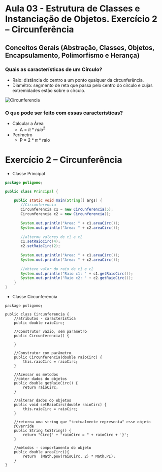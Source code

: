 # Aula 03 - Estrutura de Classes e Instanciação de Objetos. Exercício 2 – Circunferência
## Conceitos Gerais (Abstração, Classes, Objetos, Encapsulamento, Polimorfismo e Herança)

### Quais as características de um Círculo?

- Raio: distância do centro a um ponto qualquer da circunferência.
- Diamêtro: segmento de reta que passa pelo centro do círculo e cujas extremidades estão sobre o círculo.

![Circunferencia](https://github.com/brunamota/POO/assets/66503956/5cbf2998-fd95-402d-a01f-83eb9c5fc5f9)

### O que pode ser feito com essas caracteristicas?

- Calcular a Área
  - A = $\pi$ * $raio^2$
- Perímetro
  - P = 2 * $\pi$ * raio

# Exercício 2 – Circunferência

- Classe Principal

``` Java
package poligono;

public class Principal {

    public static void main(String[] args) {    
       //Circunferencia
       Circunferencia c1 = new Circunferencia(5);
       Circunferencia c2 = new Circunferencia();
       
       System.out.println("Area: " + c1.areaCirc());
       System.out.println("Area: " + c2.areaCirc());
       
       //alterou valores de c1 e c2
       c1.setRaioCirc(4);
       c2.setRaioCirc(2);
       
       System.out.println("Area: " + c1.areaCirc());
       System.out.println("Area: " + c2.areaCirc());
       
       //obteve valor do raio de c1 e c2
       System.out.println("Raio c1: " + c1.getRaioCirc());
       System.out.println("Raio c2: " + c2.getRaioCirc());  
    }
}
```
- Classe Circunferencia
```
package poligono;

public class Circunferencia {
    //atributos - característica
    public double raioCirc;
    
    //Construtor vazio, sem parametro
    public Circunferencia() {
        
    }
    
    //Construtor com parâmetro
    public Circunferencia(double raioCirc) {
        this.raioCirc = raioCirc;
    }
    
    //Acessar os metodos
    //obter dados do objetos
    public double getRaioCirc() {
        return raioCirc;
    }

    //alterar dados do objetos
    public void setRaioCirc(double raioCirc) {
        this.raioCirc = raioCirc;
    }

    //retorna uma string que "textualmente representa" esse objeto
    @Override
    public String toString() {
        return "Circ{" + "raioCirc = " + raioCirc + '}';
    }
    
    //métodos - comportamento do objeto
    public double areaCirc(){
        return  (Math.pow(raioCirc, 2) * Math.PI);
    }
}
```
